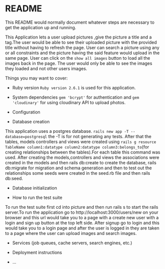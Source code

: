 # README

This README would normally document whatever steps are necessary to get the
application up and running.

This Application lets a user upload pictures ,give the picture a title and a tag.The user would be able to see their uploaded picture with the provided title without having to refresh the page. User can search a picture using any or all constraints and the picture having the said feature would upload in the same page. User can click on the `show all images` button to load all the images back in the page. The user would only be able to see the images they loaded and not other users images.

Things you may want to cover:

* Ruby version
`Ruby version 2.6.1` is used for this application.

* System dependencies
`gem 'bcrypt'` for authentication and `gem 'cloudinary'` for using cloudinary API to upload photos.


* Configuration

* Database creation

 This application uses a postgres database. `rails new app -T --database=postgresql` the -T is for not generating any tests.
 After that the tables, models controllers and views were created using `rails g resource TableName column1:datatype column2:datatype column3:belongs_to`(for creating relationships between the tables).For each table this command was used. After creating the models,controllers and views the associations were created in the models and then rails db:create to create the database, rails db:migrate for migration and schema generation and then to test out the relationships some seeds were created in the seed.rb file and then rails db:seed.

* Database initialization

* How to run the test suite

 To run the test suite first cd into picture and then run rails s to start the rails server.To run the application go to http://localhost:3000/users/new  on your browser and this url would take you to a page with a create new user with a login and sign up button at the top left side. After signup go to login and this would take you to a login page and after the user is logged in they are taken to a page where the user can upload images and search images.

* Services (job queues, cache servers, search engines, etc.)

* Deployment instructions

* ...
